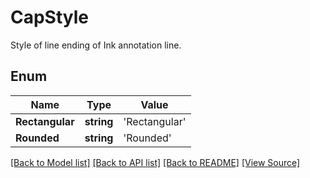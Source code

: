 # CapStyle
Style of line ending of Ink annotation line. 

## Enum
Name | Type | Value
------------ | ------------- | -------------
**Rectangular** | **string** | 'Rectangular'
**Rounded** | **string** | 'Rounded'

[[Back to Model list]](../README.md#documentation-for-models) [[Back to API list]](../README.md#documentation-for-api-endpoints) [[Back to README]](../README.md) [[View Source]](../src/models/capStyle.ts)

